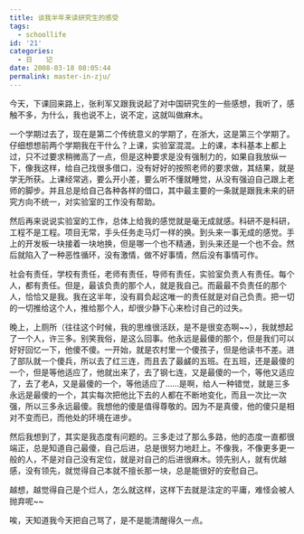 ```yaml
---
title: 谈我半年来读研究生的感受
tags:
  - schoollife
id: '21'
categories:
  - 日　　记
date: 2008-03-18 08:05:44
permalink: master-in-zju/
---
```


今天，下课回来路上，张利军又跟我说起了对中国研究生的一些感想，我听了，感触不多，为什么，我也说不上，说不定，这就叫做麻木。

一个学期过去了，现在是第二个传统意义的学期了，在浙大，这是第三个学期了。仔细想想前两个学期我在干什么？上课，实验室混混。上的课，本科基本上都上过，只不过要求稍微高了一点，但是这种要求是没有强制力的，如果自我放纵一下，像我这样，给自己找很多借口，没有好好的按照老师的要求做，其结果，就是学无所获。上课经常逃，要么开小差，要么听不懂就睡觉，从没有强迫自己跟上老师的脚步。并且总是给自己各种各样的借口，其中最主要的一条就是跟我未来的研究方向不统一，对实验室的工作没有帮助。

然后再来说说实验室的工作，总体上给我的感觉就是毫无成就感。科研不是科研，工程不是工程。项目无常，手头任务走马灯一样的换。到头来一事无成的感觉。手上的开发板一块接着一块地换，但是哪一个也不精通，到头来还是一个也不会。然后就陷入了一种恶性循环，没有激情，做不好事情，然后没有事情可作。

社会有责任，学校有责任，老师有责任，导师有责任，实验室负责人有责任。每个人，都有责任。但是，最该负责的那个人，就是我自己。而最最不负责任的那个人，恰恰又是我。我在这半年，没有肩负起这唯一的责任就是对自己负责。把一切的一切推给这个人，推给那个人，却很少静下心来检讨自己的过失。

晚上，上厕所（往往这个时候，我的思维很活跃，是不是很变态啊~~），我就想起了一个人，许三多。别笑我俗，是这么回事。他永远是最傻的那个，但是我们可以好好回忆一下，他傻不傻。一开始，就是农村里一个傻孩子，但是他读书不差。进了部队就一个傻兵，所以去了红三连，而且去了最鹾的五班。在五班，还是最傻的一个，但是等他适应了，他就出来了，去了钢七连，又是最傻的一个，等他又适应了，去了老A，又是最傻的一个，等他适应了……是啊，给人一种错觉，就是三多永远是最傻的一个，其实每次把他比下去的人都在不断地变化，而且一次比一次强，所以三多永远最傻。我想他的傻是值得尊敬的。因为不是真傻，他的傻只是相对不变而已，而他处的环境在进步。

然后我想到了，其实是我态度有问题的。三多走过了那么多路，他的态度一直都很端正，总是知道自己最傻，自己后进，总是很努力地赶上。不像我，不像更多更一般的人，不是对自己没有定位，就是对自己的后进很麻木。领先别人，就有优越感，没有领先，就觉得自己本就不擅长那一块，总是能很好的安慰自己。

越想，越觉得自己是个烂人，怎么就这样，这样下去就是注定的平庸，难怪会被人抛弃呢~~

唉，天知道我今天把自己骂了，是不是能清醒得久一点。